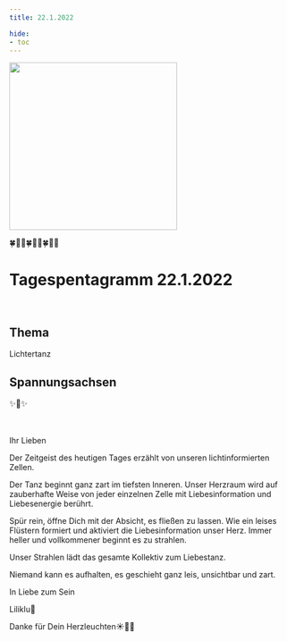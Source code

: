 ```yaml
---
title: 22.1.2022

hide:
- toc
---
```


<style>
img {
  width: 300px;
  max-width: 99%
}
</style>

![](/img/2022-01-22.jpg)

🍀🦋💚🍀🦋💚🍀🦋💚

# Tagespentagramm 22.1.2022
<br>

## Thema
Lichtertanz
<br>

## Spannungsachsen

✨🧚✨

<br><br>
Ihr Lieben

Der Zeitgeist des heutigen Tages
erzählt von unseren lichtinformierten Zellen.

Der Tanz beginnt ganz zart im tiefsten Inneren. Unser Herzraum wird auf zauberhafte Weise von jeder einzelnen Zelle mit Liebesinformation und Liebesenergie berührt.

Spür rein, öffne Dich mit der Absicht, es fließen zu lassen. Wie ein leises Flüstern formiert und aktiviert die Liebesinformation unser Herz. Immer heller und vollkommener beginnt es zu strahlen.

Unser Strahlen lädt das gesamte Kollektiv zum Liebestanz.

Niemand kann es aufhalten, es geschieht ganz leis, unsichtbar und zart.

In Liebe zum Sein

Liliklu🦋

Danke für Dein Herzleuchten☀️💖✨
